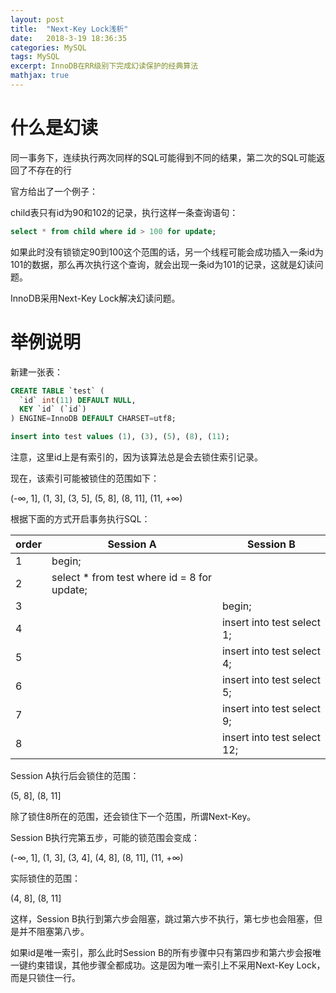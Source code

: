 ```yaml
---
layout: post
title:  "Next-Key Lock浅析"
date:   2018-3-19 18:36:35
categories: MySQL
tags: MySQL
excerpt: InnoDB在RR级别下完成幻读保护的经典算法
mathjax: true
---
```


# 什么是幻读

同一事务下，连续执行两次同样的SQL可能得到不同的结果，第二次的SQL可能返回了不存在的行

官方给出了一个例子：

child表只有id为90和102的记录，执行这样一条查询语句：

```sql
select * from child where id > 100 for update;
```

如果此时没有锁锁定90到100这个范围的话，另一个线程可能会成功插入一条id为101的数据，那么再次执行这个查询，就会出现一条id为101的记录，这就是幻读问题。

InnoDB采用Next-Key Lock解决幻读问题。

# 举例说明

新建一张表：

```sql
CREATE TABLE `test` (
  `id` int(11) DEFAULT NULL,
  KEY `id` (`id`)
) ENGINE=InnoDB DEFAULT CHARSET=utf8;

insert into test values (1), (3), (5), (8), (11);
```

注意，这里id上是有索引的，因为该算法总是会去锁住索引记录。

现在，该索引可能被锁住的范围如下：

(-∞, 1], (1, 3], (3, 5], (5, 8], (8, 11], (11, +∞)

根据下面的方式开启事务执行SQL：

|order|Session A|Session B|
|---|---|---|
|1|begin;||
|2|select * from test where id = 8 for update;||
|3||begin;|
|4||insert into test select 1;|
|5||insert into test select 4;|
|6||insert into test select 5;|
|7||insert into test select 9;|
|8||insert into test select 12;|

Session A执行后会锁住的范围：

(5, 8], (8, 11]

除了锁住8所在的范围，还会锁住下一个范围，所谓Next-Key。

Session B执行完第五步，可能的锁范围会变成：

(-∞, 1], (1, 3], (3, 4], (4, 8], (8, 11], (11, +∞)

实际锁住的范围：

(4, 8], (8, 11]

这样，Session B执行到第六步会阻塞，跳过第六步不执行，第七步也会阻塞，但是并不阻塞第八步。

如果id是唯一索引，那么此时Session B的所有步骤中只有第四步和第六步会报唯一键约束错误，其他步骤全都成功。这是因为唯一索引上不采用Next-Key Lock，而是只锁住一行。